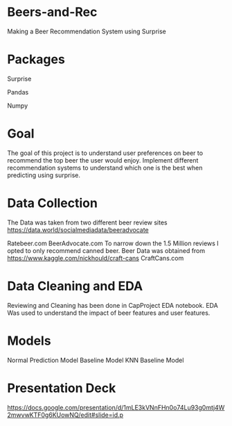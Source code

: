 # Beers-and-Rec
Making a Beer Recommendation System using Surprise

# Packages

Surprise

Pandas

Numpy

# Goal
The goal of this project is to understand user preferences on beer to recommend the top beer the user would enjoy.
Implement different recommendation systems to understand which one is the best when predicting using surprise.

# Data Collection
The Data was taken from two different beer review sites
https://data.world/socialmediadata/beeradvocate

Ratebeer.com
BeerAdvocate.com
To narrow down the 1.5 Million reviews I opted to only recommend canned beer. Beer Data was obtained from
https://www.kaggle.com/nickhould/craft-cans
CraftCans.com

# Data Cleaning and EDA
Reviewing and Cleaning has been done in CapProject EDA notebook. 
EDA Was used to understand the impact of beer features and user features.

# Models
Normal Prediction Model
Baseline Model
KNN Baseline Model

# Presentation Deck
https://docs.google.com/presentation/d/1mLE3kVNnFHn0o74Lu93g0mtj4W2mwvwKTF0g6KUowNQ/edit#slide=id.p
